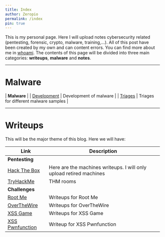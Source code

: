 ```yaml
---
title: Index
author: Zeropio
permalink: /index
pin: true
---
```


This is my personal page. Here I will upload notes cybersecurity related (pentesting, forensic, crypto, malware, training,...). All of this post have been created by my own and can content errors. You can find more about me in [whoami](/whoami). The contents of this page will be divided into three main categories: **writeups**, **malware** and **notes**.

---

# Malware

| **Malware** |
| [Development](/categories/development) | Development of malware |
| [Triages](/categories/triage/) | Triages for different malware samples |

---

# Writeups

This will be the major theme of this blog. Here we will have:

| **Link**   | **Description**    |
|--------------- | --------------- |
| **Pentesting** |
| [Hack The Box](/categories/hackthebox/) | Here are the machines writeups. I will only upload retired machines |
| [TryHackMe](/categories/tryhackme) | THM rooms |
| **Challenges** |
| [Root Me](/categories/rootme/) | Writeups for Root Me |
| [OverTheWire](/categories/overthewire/) | Writeups for OverTheWire |
| [XSS Game](/categories/xssgame/) | Writeups for XSS Game |
| [XSS Pwnfunction](/categories/xsspwnfunction/) | Writeup for XSS Pwnfunction |


